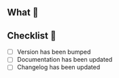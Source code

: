 ## What :love_letter:

<!-- Please clearly describe what this PR changes, any expected impacts, and what you have done to test it -->

## Checklist :santa:

- [ ] Version has been bumped
- [ ] Documentation has been updated
- [ ] Changelog has been updated
